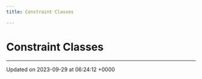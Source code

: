 ```yaml
---
title: Constraint Classes

---
```


# Constraint Classes








-------------------------------

Updated on 2023-09-29 at 06:24:12 +0000